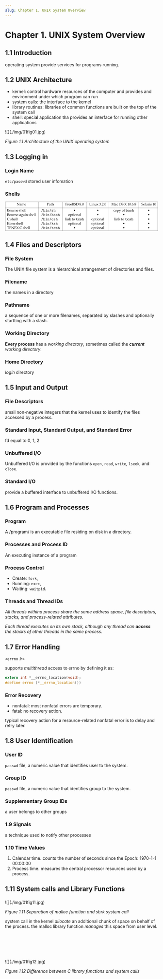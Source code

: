 ```yaml
---
slug: Chapter 1. UNIX System Overview
---
```


# Chapter 1. UNIX System Overview #

## 1.1 Introduction ##

operating system provide services for programs running.


## 1.2 UNIX Architecture ##

- kernel: control hardware resources of the computer and provides and environment under which program can run
- system calls: the interface to the kernel
- library routines: libraries of common functions are built on the top of the system call
- shell: special application tha provides an interface for running other applications

<div style={{textAlign:'center'}}>
![](./img/01fig01.jpg)

_Figure 1.1  Architecture of the UNIX operating system_
</div>

## 1.3 Logging in ##

### Login Name ###

`etc/passwd` stored user infomation

### Shells ###

![01fig02](img/01fig02.jpg)

## 1.4 Files and Descriptors ##

### File System ###

The UNIX file system is a hierarchical arrangement of directories and files.

### Filename ###

the names in a directory

### Pathname ###

a sequence of one or more filenames, separated by slashes and optionally startting with a slash.

### Working Directory ###

__Every process__ has a _working directory_, sometimes called the ___current__ working directory_.


### Home Directory ###

_login_ directory

## 1.5 Input and Output ##

### File Descriptors ###

small non-negative integers that the kernel uses to identify the files accessed by a process.

### Standard Input, Standard Output, and Standard Error ###

fd equal to 0, 1, 2

### Unbuffered I/O ###

Unbuffered I/O is provided by the functions `open`, `read`, `write`, `lseek`, and `close`.

### Standard I/O ###

provide a buffered interface to unbuffered I/O functions.

## 1.6 Program and Processes ##

### Program ###

A /program/ is an executable file residing on disk in a directory.

### Processes and Process ID ###

An executing instance of a program 

### Process Control ###

- Create: `fork`,
- Running: `exec`,
- Waiting: `waitpid`.

### Threads and Thread IDs ###

_All threads withina process share the same address space, file descriptors, stacks, and process-related attributes._

_Each thread executes on its own stack, although any thread can __access__ the stacks of other threads in the same process._

## 1.7 Error Handling ##

`<errno.h>`

supports _multithread_ access to errno by defining it as:
```c
extern int *__errno_location(void);
#define errno (*__errno_location())
```

### Error Recovery ###

- nonfatal: most nonfatal errors are temporary.
- fatal: no recovery action.

typical recovery action for a resource-related nonfatal error is to delay and retry later.

## 1.8 User Identification ##

### User ID ###

`passwd` file, a numeric value that identifies user to the system.

### Group ID ###

`passwd` file, a numeric value that identifies group to the system.

### Supplementary Group IDs ###

a user belongs to other groups

### 1.9 Signals ###

a technique used to notify other processes 

### 1.10 Time Values ###

1. Calendar time. counts the number of seconds since the Epoch: 1970-1-1 00:00:00
2. Process time. measures the central processor resources used by a process.

## 1.11 System calls and Library Functions ##

### ###

<div style={{textAlign:'center'}}>
![](./img/01fig11.jpg)

_Figure 1.11 Separation of malloc function and sbrk system call_
</div>

  system call in the kernel _allocate_ an additional chunk of space on behalf of the process.
the malloc library function _manages_ this space from user level.

<br/>
<br/>
<br/>
<br/>
<br/>

<div style={{textAlign:'center'}}>
![](./img/01fig12.jpg)

_Figure 1.12 Difference between C library functions and system calls_
</div>
